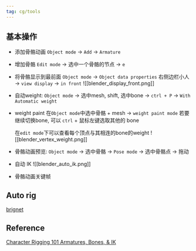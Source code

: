 ```yaml
---
tag: cg/tools
---
```

## 基本操作

* 添加骨骼动画
	`Object mode` -> `Add` -> `Armature`

* 增加骨骼
	`Edit mode` -> 选中一个骨骼的节点 -> `e`

* 将骨骼显示到最前面
	`Object mode` ->  `Object data properties` 右侧边栏小人 -> `view display` -> `in front`
	![[blender_display_front.png]]

* 自动weight: `Object mode` -> 选中mesh, shift, 选中bone -> `ctrl + P` -> `With Automatic weight`

* weight paint
	在`Object mode`中选中骨骼 + mesh -> `weight paint mode`
	若要继续切换bone, 可以 `ctrl` + 鼠标左键选取其他的 bone
	
	在`edit mode`下可以查看每个顶点与其相连的bone的weight
	![[blender_vertex_weight.png]]

* 骨骼动画预览: `Object mode` -> 选中骨骼 -> `Pose mode` -> 选中骨骼点 -> 拖动

* 自动 IK
	![[blender_auto_ik.png]]

* 骨骼动画关键帧

## Auto rig
[brignet](https://github.com/pKrime/brignet)


## Reference

[Character Rigging 101 Armatures, Bones, & IK](https://www.youtube.com/watch?v=iZBLtooU2Cs)